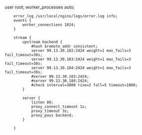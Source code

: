 
user root;
worker_processes auto;

        error_log /usr/local/nginx/logs/error.log info;
        events {
            worker_connections 1024;
        }

        stream {
            upstream backend {
                #hash $remote_addr consistent;
                server 99.13.30.182:2424 weight=1 max_fails=3 fail_timeout=30s;
                server 99.13.30.183:2424 weight=1 max_fails=3 fail_timeout=30s;
                server 99.13.30.184:2424 weight=1 max_fails=3 fail_timeout=30s;
                #server 99.13.30.183:2424;
                #server 99.13.30.184:2424;
                #check interval=3000 rise=2 fall=5 timeout=1000;
            }

            server {
                listen 80;
                proxy_connect_timeout 1s;
                proxy_timeout 3s;
                proxy_pass backend;
            }

        }
